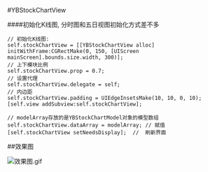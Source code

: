#YBStockChartView


####初始化K线图, 分时图和五日视图初始化方式差不多
```
// 初始化K线图:
self.stockChartView = [[YBStockChartView alloc] initWithFrame:CGRectMake(0, 150, [UIScreen mainScreen].bounds.size.width, 300)];
// 上下模块比例
self.stockChartView.prop = 0.7;
// 设置代理
self.stockChartView.delegate = self;
// 内边距
self.stockChartView.padding = UIEdgeInsetsMake(10, 10, 0, 10);
[self.view addSubview:self.stockChartView];

// modelArray存放的是YBStockChartModel对象的模型数组
self.stockChartView.dataArray = modelArray; // 赋值
[self.stockChartView setNeedsDisplay];  //  刷新界面

```



##效果图

![效果图.gif](https://github.com/YangYiBo23/YBStockChartView/blob/master/%E6%95%88%E6%9E%9C%E5%9B%BE.gif)

